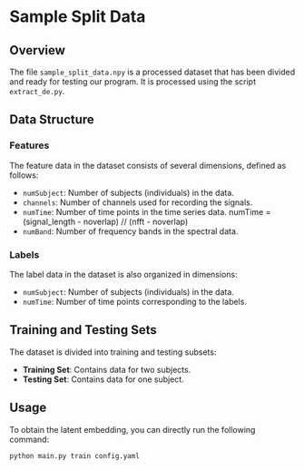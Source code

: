 # Sample Split Data

## Overview

The file `sample_split_data.npy` is a processed dataset that has been divided and ready for testing our program. It is processed using the script `extract_de.py`.

## Data Structure

### Features

The feature data in the dataset consists of several dimensions, defined as follows:

- `numSubject`: Number of subjects (individuals) in the data.
- `channels`: Number of channels used for recording the signals.
- `numTime`: Number of time points in the time series data. numTime = (signal_length - noverlap) // (nfft - noverlap)
- `numBand`: Number of frequency bands in the spectral data.

### Labels

The label data in the dataset is also organized in dimensions:

- `numSubject`: Number of subjects (individuals) in the data.
- `numTime`: Number of time points corresponding to the labels.

## Training and Testing Sets

The dataset is divided into training and testing subsets:

- **Training Set**: Contains data for two subjects.
- **Testing Set**: Contains data for one subject.

## Usage

To obtain the latent embedding, you can directly run the following command:

```bash
python main.py train config.yaml

